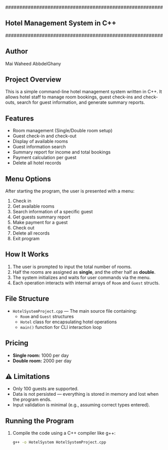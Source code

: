 ########################################################
##           Hotel Management System in C++           ##
########################################################

## Author
Mai Waheed AbbdelGhany

## Project Overview

This is a simple command-line hotel management system written in C++. It allows hotel staff to manage room bookings, guest check-ins and check-outs, search for guest information, and generate summary reports.


## Features

- Room management (Single/Double room setup)
- Guest check-in and check-out
- Display of available rooms
- Guest information search
- Summary report for income and total bookings
- Payment calculation per guest
- Delete all hotel records

## Menu Options

After starting the program, the user is presented with a menu:
1. Check in  
2. Get available rooms  
3. Search information of a specific guest  
4. Get guests summary report  
5. Make payment for a guest  
6. Check out  
7. Delete all records  
8. Exit program  

## How It Works

1. The user is prompted to input the total number of rooms.
2. Half the rooms are assigned as **single**, and the other half as **double**.
3. The system initializes and waits for user commands via the menu.
4. Each operation interacts with internal arrays of `Room` and `Guest` structs.

## File Structure

- `HotelSystemProject.cpp` — The main source file containing:
  - `Room` and `Guest` structures
  - `Hotel` class for encapsulating hotel operations
  - `main()` function for CLI interaction loop

## Pricing

- **Single room:** 1000 per day  
- **Double room:** 2000 per day

## ⚠ Limitations

- Only 100 guests are supported.
- Data is not persisted — everything is stored in memory and lost when the program ends.
- Input validation is minimal (e.g., assuming correct types entered).

## Running the Program

1. Compile the code using a C++ compiler like g++:
   ```bash
   g++ -o HotelSystem HotelSystemProject.cpp
